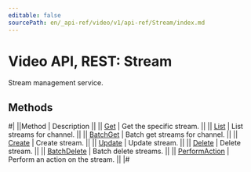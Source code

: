 ```yaml
---
editable: false
sourcePath: en/_api-ref/video/v1/api-ref/Stream/index.md
---
```


# Video API, REST: Stream

Stream management service.

## Methods

#|
||Method | Description ||
|| [Get](get.md) | Get the specific stream. ||
|| [List](list.md) | List streams for channel. ||
|| [BatchGet](batchGet.md) | Batch get streams for channel. ||
|| [Create](create.md) | Create stream. ||
|| [Update](update.md) | Update stream. ||
|| [Delete](delete.md) | Delete stream. ||
|| [BatchDelete](batchDelete.md) | Batch delete streams. ||
|| [PerformAction](performAction.md) | Perform an action on the stream. ||
|#